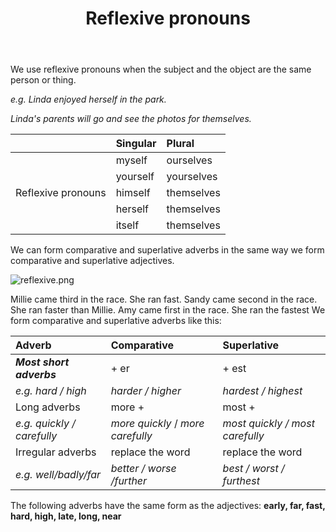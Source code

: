 ﻿---
layout: post
title:  "Reflexive pronouns"
description: Reflexive pronouns
keywords: Reflexive pronouns
categories: grammar
---
We use reflexive pronouns when the subject and the object are the same person or thing.

*e.g. Linda enjoyed herself in the park.*

*Linda's parents will go and see the photos for themselves.*

|                   |Singular|Plural    |
|:------------------|:-------|:---------|
|                   |myself  |ourselves |
|                   |yourself|yourselves|
|Reflexive pronouns |himself |themselves|
|                   |herself |themselves|
|	                |itself  |themselves|

We can form comparative and superlative adverbs in the same way we form comparative and superlative adjectives.

![reflexive.png][1]

Millie came third in the race. She ran fast.
Sandy came second in the race. She ran faster than Millie.
Amy came first in the race. She ran the fastest
We form comparative and superlative adverbs like this:

|Adverb                    |Comparative                      |Superlative                    |
|:-------------------------|:--------------------------------|:------------------------------|
|***Most short adverbs***  |+ er                             |+ est                          |
|*e.g. hard / high*        |*harder / higher*                |*hardest / highest*            |
|Long adverbs              |more +                           |most +                         |
|*e.g. quickly / carefully*|*more quickly* / *more carefully*|*most quickly / most carefully*|
|Irregular adverbs         |replace the word|replace the word|                               | 
|*e.g. well/badly/far*     |*better / worse /further*        |*best / worst / furthest*      |

The following adverbs have the same form as the adjectives:
**early, far, fast, hard, high, late, long, near**

 [1]: https://github.com/InfiniteWu/InfiniteWu.github.io/images/reflexive.png